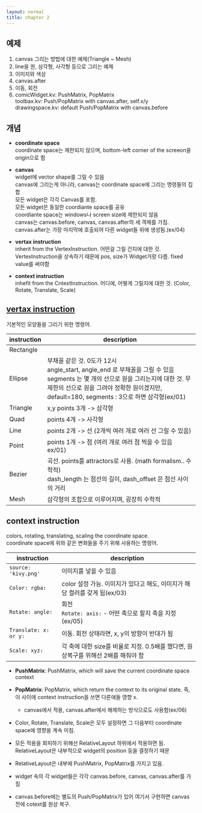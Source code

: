 ```yaml
---
layout: normal
title: chapter 2
---
```


## 예제

1. canvas 그리는 방법에 대한 예제(Triangle ~ Mesh)
2. line을 원, 삼각형, 사각형 등으로 그리는 예제
3. 이미지와 색상
4. canvas.after
5. 이동, 회전
6. comicWidget.kv: PushMatrix, PopMatrix  
	toolbax.kv: Push/PopMatrix with canvas.after, self.x/y  
	drawingspace.kv: default Push/PopMatrix with canvas.before  

## 개념

* **coordinate space**  
	coordinate space는 제한되지 않으며, bottom-left corner of the screeon을 origin으로 함

* **canvas**  
	widget에 vector shape를 그릴 수 있음  
	canvas에 그리는게 아니라, canvas는 coordinate space에 그리는 명령들의 집합  
	모든 widget은 각각 Canvas를 포함.  
	모든 widget은 동일한 coordiante space를 공유  
	coordiante space는 windows나 screen size에 제한되지 않음  
    canvas는 canvas.before, canvas, canvas.after의 세 객체를 가짐.  
	canvas.after는 가장 마지막에 호출되어 다른 widget들 위에 생성됨.(ex/04)

* **vertax instruction**  
	inherit from the VertexInstruction. 어떤걸 그릴 건지에 대한 것.
	VertexInstruction을 상속하기 때문에 pos, size가 Widget거랑 다름. fixed value를 써야함
	
* **context instruction**  
	inhefit from the CntextInstruction. 어디에, 어떻게 그릴지에 대한 것. (Color, Rotate, Translate, Scale)

## [vertax instruction](https://kivy.org/doc/stable/api-kivy.graphics.vertex_instructions.html)
기본적인 모양들을 그리기 위한 명령어.

**instruction** | **description**
----------------|----------------
Rectangle |
Ellipse	| 부채꼴 같은 것. 0도가 12시<br> angle_start, angle_end 로 부채꼴을 그릴 수 있음<br> segments 는 몇 개의 선으로 원을 그리는지에 대한 것. 무제한의 선으로 원을 그려야 정확한 원이겠지만, default=180, segments : 3으로 하면 삼각형(ex/01)
Triangle | x,y points 3개 -> 삼각형
Quad | points 4개 -> 사각형
Line | points 2개 -> 선 (2개씩 여러 개로 여러 선 그릴 수 있음)
Point | points 1개 -> 점 (여러 개로 여러 점 찍을 수 있음 ex/01)
Bezier | 곡선. points를 attractors로 사용. (math formalism.. 수학적)<br> dash_length 는 점선의 길이, dash_offset 은 점선 사이의 거리
Mesh | 삼각형의 조합으로 이루어지며, 굉장히 수학적


## context instruction
colors, rotating, translating, scaling the coordinate space.  
coordinate space에 위와 같은 변화들을 주기 위해 사용하는 명령어.

**instruction** | **description**
----------------|----------------
`source: 'kivy.png'` | 이미지를 넣을 수 있음
`Color: rgba:` | color 설정 가능. 이미지가 있다고 해도, 이미지가 해당 컬러를 갖게 됨(ex/03)
`Rotate: angle:` | 회전 <br> `Rotate: axis:` - 어떤 축으로 할지 축을 지정(ex/05)
`Translate: x: or y:` | 이동. 회전 상태라면, x, y의 방향이 반대가 됨
`Scale: xyz:` | 각 축에 대한 size를 비율로 지정. 0.5배를 했다면, 원상복구를 위해선 2배를 해줘야 함

* **PushMatrix**: PushMatrix, which will save the current coordinate space context
* **PopMatrix**: PopMatrix, which return the context to its original state. 즉, 이 사이에 context instruction을 쓰면 다른애들 영향 x.
	* canvas에서 적용, canvas.after에서 해제하는 방식으로도 사용함(ex/06)

* Color, Rotate, Translate, Scale은 모두 설정하면 그 다음부터 coordinate space에 영향을 계속 미침.
* 모든 적용을 회피하기 위해선 RelativeLayout 하위에서 적용하면 됨. RelativeLayout은 내부적으로 widget의 position 등을 결정하기 때문
* RelativeLayout은 내부에 PushMatrix, PopMatrix를 가지고 있음.
* widget 속의 각 widget들은 각각 canvas.before, canvas, canvas.after를 가짐
* canvas.before에는 별도의 Push/PopMatrix가 있어 여기서 구현하면 canvas 전에 cotext를 원상 복구.
